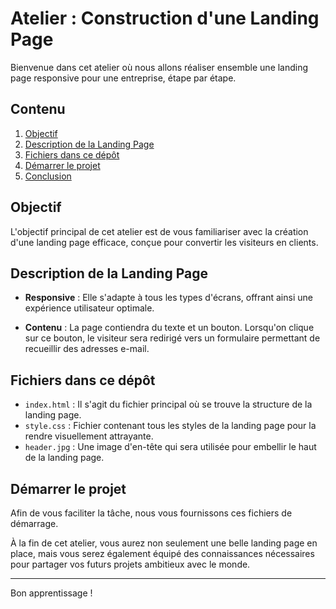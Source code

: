 # Atelier : Construction d'une Landing Page

Bienvenue dans cet atelier où nous allons réaliser ensemble une landing page responsive pour une entreprise, étape par étape.

## Contenu

1. [Objectif](#objectif)
2. [Description de la Landing Page](#description-de-la-landing-page)
3. [Fichiers dans ce dépôt](#fichiers-dans-ce-dépôt)
4. [Démarrer le projet](#démarrer-le-projet)
5. [Conclusion](#conclusion)

## Objectif

L'objectif principal de cet atelier est de vous familiariser avec la création d'une landing page efficace, conçue pour convertir les visiteurs en clients.

## Description de la Landing Page

- **Responsive** : Elle s'adapte à tous les types d'écrans, offrant ainsi une expérience utilisateur optimale.
  
- **Contenu** : La page contiendra du texte et un bouton. Lorsqu'on clique sur ce bouton, le visiteur sera redirigé vers un formulaire permettant de recueillir des adresses e-mail.

## Fichiers dans ce dépôt

- `index.html`  : Il s'agit du fichier principal où se trouve la structure de la landing page.
- `style.css` : Fichier contenant tous les styles de la landing page pour la rendre visuellement attrayante.
- `header.jpg` : Une image d'en-tête qui sera utilisée pour embellir le haut de la landing page.

## Démarrer le projet

Afin de vous faciliter la tâche, nous vous fournissons ces fichiers de démarrage.

À la fin de cet atelier, vous aurez non seulement une belle landing page en place, mais vous serez également équipé des connaissances nécessaires pour partager vos futurs projets ambitieux avec le monde.

---

Bon apprentissage !
